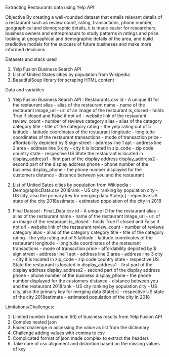 Extracting Restaurants data using Yelp API

Objective
By creating a well-rounded dataset that entails relevant details of a restaurant such as review count, rating, transactions, phone number, geographical and demographic details, it is made easier for researchers, business owners and entreprenaurs to study patterns in ratings and price looking at geographical and demographic details of the area, and build predictive models for the success of future busineses and make more informed decisions.

Datasets and stack used
1. Yelp Fusion Business Search API
2. List of United States cities by population from Wikipedia
3. BeautifulSoup library for scraping HTML content

Data and variables
1. Yelp Fusion Business Search API : Restaurants.csv
id - A unique ID for the restaurant
alias - alias of the restaurant
name - name of the restaurant
image_url - url of an image of the restaurant
is_closed - holds True if closed and False if not
url - website link of the restaurant
review_count - number of reviews
category alias - alias of the category
category title - title of the category
rating - the yelp rating out of 5
latitude - latitude coordinates of the restaurant
longitude - longitude coordinates of the restaurant
transactions - mode of transaction
price - affordability depicted by $ sign
street - address line 1	
apt - address line 2
area - address line 3
city - city it is located in
zip_code - zip code 
country	state - respective US State the restaurant is located in
display_address1 - first part of the display address
display_address2 - second part of the display address
phone - phone number of the business
display_phone - the phone number displayed for the customers 
distance - distance between you and the restaurant 

2. List of United Sates cities by population from Wikipedia : DemographicData.csv
2018rank - US city ranking by population 
city - US city, also the primary key for merging data
State[c] - repective US state of the city
2018estimate - estimated population of the city in 2018

3. Final Dataset : Final_Data.csv
id - A unique ID for the restaurant
alias - alias of the restaurant
name - name of the restaurant
image_url - url of an image of the restaurant
is_closed - holds True if closed and False if not
url - website link of the restaurant
review_count - number of reviews
category alias - alias of the category
category title - title of the category
rating - the yelp rating out of 5
latitude - latitude coordinates of the restaurant
longitude - longitude coordinates of the restaurant
transactions - mode of transaction
price - affordability depicted by $ sign
street - address line 1	
apt - address line 2
area - address line 3
city - city it is located in
zip_code - zip code 
country	state - respective US State the restaurant is located in
display_address1 - first part of the display address
display_address2 - second part of the display address
phone - phone number of the business
display_phone - the phone number displayed for the customers 
distance - distance between you and the restaurant 
2018rank - US city ranking by population 
city - US city, also the primary key for merging data
State[c] - respective US state of the city
2018estimate - estimated population of the city in 2018

Limitations/Challenges:
1. Limited number (maximum 50) of business results from Yelp Fusion API
2. Complex nested json 
3. Faced challenge in accessing the value as list from the dictionary
4. Challenge adding values with comma to csv
5. Complicated format of json made complex to extract the headers
6. Take care of csv alignment and distortion based on the missing values of key